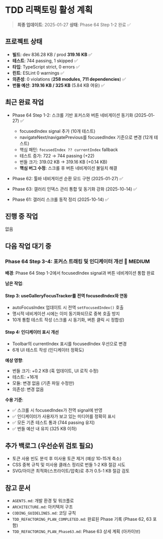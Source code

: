 # TDD 리팩토링 활성 계획

> **최종 업데이트**: 2025-01-27 **상태**: Phase 64 Step 1-2 완료 ✅

## 프로젝트 상태

- **빌드**: dev 836.28 KB / prod **319.16 KB** ✅
- **테스트**: 744 passing, 1 skipped ✅
- **타입**: TypeScript strict, 0 errors ✅
- **린트**: ESLint 0 warnings ✅
- **의존성**: 0 violations (**258 modules**, **711 dependencies**) ✅
- **번들 예산**: **319.16 KB / 325 KB** (5.84 KB 여유) ✅

## 최근 완료 작업

- Phase 64 Step 1-2: 스크롤 기반 포커스와 버튼 네비게이션 동기화 (2025-01-27) ✅
  - focusedIndex signal 추가 (10개 테스트)
  - navigateNext/navigatePrevious를 focusedIndex 기준으로 변경 (12개 테스트)
  - 핵심 패턴: `focusedIndex ?? currentIndex` fallback
  - 테스트 증가: 722 → 744 passing (+22)
  - 번들 크기: 319.02 KB → 319.16 KB (+0.14 KB)
  - **핵심 버그 수정**: 스크롤 후 버튼 네비게이션 불일치 해결

- Phase 62: 툴바 네비게이션 순환 모드 구현 (2025-01-27) ✅
- Phase 63: 갤러리 인덱스 관리 통합 및 동기화 강화 (2025-10-14) ✅
- Phase 61: 갤러리 스크롤 동작 정리 (2025-10-14) ✅

## 진행 중 작업

없음

## 다음 작업 대기 중

### Phase 64 Step 3-4: 포커스 트래킹 및 인디케이터 개선 🔴 **MEDIUM**

**배경**: Phase 64 Step 1-2에서 focusedIndex signal과 버튼 네비게이션 통합 완료

**남은 작업**:

#### Step 3: useGalleryFocusTracker를 전역 focusedIndex와 연동

- autoFocusIndex 업데이트 시 전역 `setFocusedIndex()` 호출
- 명시적 네비게이션 시에는 이미 동기화되므로 중복 호출 방지
- 10개 통합 테스트 작성 (스크롤 시 동기화, 버튼 클릭 시 정합성)

#### Step 4: 인디케이터 표시 개선

- Toolbar의 currentIndex 표시를 focusedIndex 우선으로 변경
- 6개 UI 테스트 작성 (인디케이터 정확도)

**예상 영향**:

- 번들 크기: +0.2 KB (훅 업데이트, UI 로직 수정)
- 테스트: +16개
- 모듈: 변경 없음 (기존 파일 수정만)
- 의존성: 변경 없음

**수용 기준**:

- ✅ 스크롤 시 focusedIndex가 전역 signal에 반영
- ✅ 인디케이터가 사용자가 보고 있는 미디어를 정확히 표시
- ✅ 모든 기존 테스트 통과 (744 passing 유지)
- ✅ 번들 예산 내 유지 (325 KB 이하)

## 추가 백로그 (우선순위 검토 필요)

- 토큰 사용 빈도 분석 후 미사용 토큰 제거 (예상 10-15개 축소)
- CSS 중복 규칙 및 미사용 클래스 정리로 번들 1-2 KB 절감 시도
- SVG/아이콘 최적화(스프라이트/압축)로 추가 0.5-1 KB 절감 검토

## 참고 문서

- `AGENTS.md`: 개발 환경 및 워크플로
- `ARCHITECTURE.md`: 아키텍처 구조
- `CODING_GUIDELINES.md`: 코딩 규칙
- `TDD_REFACTORING_PLAN_COMPLETED.md`: 완료된 Phase 기록 (Phase 62, 63 포함)
- `TDD_REFACTORING_PLAN_Phase63.md`: Phase 63 상세 계획 (아카이브)
